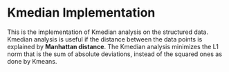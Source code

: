 # Kmedian Implementation

This is the implementation of Kmedian analysis on the structured data. Kmedian analysis is useful if the distance between the data points is explained by **Manhattan distance**.
The Kmedian analysis minimizes the L1 norm that is the sum of absolute deviations, instead of the squared ones as done by Kmeans.
